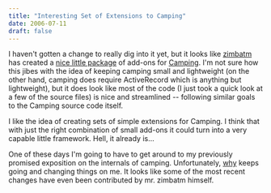 ```yaml
---
title: "Interesting Set of Extensions to Camping"
date: 2006-07-11
draft: false
---
```

I haven't gotten a change to really dig into it yet, but it looks like [zimbatm](https://web.archive.org/web/20070613015007/http://zimbatm.oree.ch/) has created a [nice little package](https://web.archive.org/web/20070613015007/http://zimbatm.oree.ch/articles/2006/07/10/about-equipment) of add-ons for [Camping](https://web.archive.org/web/20070613015007/http://code.whytheluckystiff.net/camping). I'm not sure how this jibes with the idea of keeping camping small and lightweight (on the other hand, camping does require ActiveRecord which is anything but lightweight), but it does look like most of the code (I just took a quick look at a few of the source files) is nice and streamlined -- following similar goals to the Camping source code itself. 

I like the idea of creating sets of simple extensions for Camping. I think that with just the right combination of small add-ons it could turn into a very capable little framework. Hell, it already is...   

One of these days I'm going to have to get around to my previously promised exposition on the internals of camping. Unfortunately, [why](https://web.archive.org/web/20070613015007/http://www.whytheluckystiff.net/) keeps going and changing things on me. It looks like some of the most recent changes have even been contributed by mr. zimbatm himself. 
